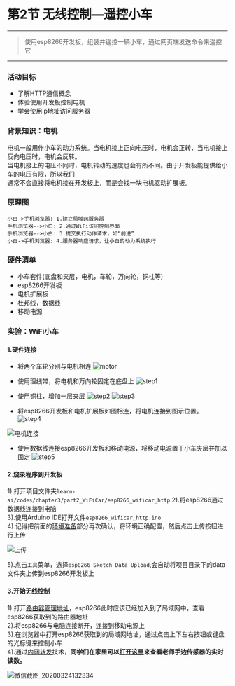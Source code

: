 # 第2节 无线控制—遥控小车

---

>使用esp8266开发板，组装并遥控一辆小车，通过网页端发送命令来遥控它

---

### 活动目标

- 了解HTTP通信概念
- 体验使用开发板控制电机
- 学会使用ip地址访问服务器

### 背景知识：电机

电机一般用作小车的动力系统。当电机接上正向电压时，电机会正转，当电机接上反向电压时，电机会反转。  
当电机接上的电压不同时，电机转动的速度也会有所不同。由于开发板能提供给小车的电压有限，所以我们  
通常不会直接将电机接在开发板上，而是会找一块电机驱动扩展板。

### 原理图

``` sequence
小白->手机浏览器: 1.建立局域网服务器
手机浏览器-->小白: 2.通过WiFi访问控制界面
手机浏览器-->小白: 3.提交执行动作请求，如“前进”
小白->手机浏览器: 4.服务器响应请求，让小白的动力系统执行
```

### 硬件清单

- 小车套件(底盘和夹层，电机，车轮，万向轮，铜柱等)
- esp8266开发板
- 电机扩展板
- 杜邦线，数据线
- 移动电源

### 实验：WiFi小车

#### 1.硬件连接

- 将两个车轮分别与电机相连
![motor](https://md.hass.live/motor.png)

- 使用理线带，将电机和万向轮固定在底盘上
![step1](https://md.hass.live/step1.jpg)

- 使用铜柱，增加一层夹层
![step2](https://md.hass.live/step2.jpg)
![step3](https://md.hass.live/step3.jpg)

- 将esp8266开发板和电机扩展板如图相连，将电机连接到图示位置。
![step4](https://md.hass.live/step4.jpg)

![电机连接](https://md.hass.live/niji/2019-05-07-Xnip2019-05-07_17-10-07.png)

- 使用数据线连接esp8266开发板和移动电源，将移动电源置于小车夹层并加以固定
![step5](https://md.hass.live/step5.jpg)

#### 2.烧录程序到开发板

1).打开项目文件夹`learn-ai/codes/chapter3/part2_WiFiCar/esp8266_wificar_http`
2).将esp8266通过数据线连接到电脑  
3).使用Arduino IDE打开文件`esp8266_wificar_http.ino`  
4).记得把前面的[环境准备](#setup-2)部分再次确认，将环境正确配置，然后点击上传按钮进行上传  

![上传](https://md.hass.live/niji/2019-05-08-Xnip2019-05-08_10-15-02.png?imageView2/0/interlace/1/q/46|imageslim)

5).点击`工具`菜单，选择`esp8266 Sketch Data Upload`,会自动将项目目录下的data文件夹上传到esp8266开发板上

#### 3.开始无线控制

1).打开[路由器管理地址](http://192.168.123.1)，esp8266此时应该已经加入到了局域网中，查看esp8266获取到的路由器地址  
2).将esp8266与电脑连接断开，连接到移动电源上  
3).在浏览器中打开esp8266获取到的局域网地址，通过点击上下左右按钮或键盘的光标键来控制小车  
4).通过[内网转发](https://github.com/fatedier/frp/blob/master/README_zh.md)技术，**同学们在家里可以[打开这里](http://hass.live:9034)来查看老师手边传感器的实时读数。**

![微信截图_20200324132334](https://md.hass.live/%E5%BE%AE%E4%BF%A1%E6%88%AA%E5%9B%BE_20200324132334.png)
